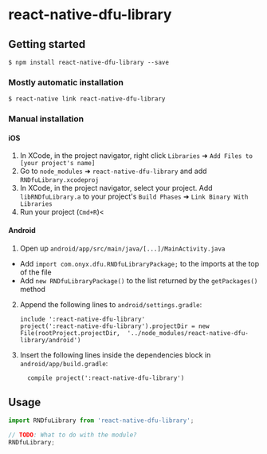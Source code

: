 
# react-native-dfu-library

## Getting started

`$ npm install react-native-dfu-library --save`

### Mostly automatic installation

`$ react-native link react-native-dfu-library`

### Manual installation


#### iOS

1. In XCode, in the project navigator, right click `Libraries` ➜ `Add Files to [your project's name]`
2. Go to `node_modules` ➜ `react-native-dfu-library` and add `RNDfuLibrary.xcodeproj`
3. In XCode, in the project navigator, select your project. Add `libRNDfuLibrary.a` to your project's `Build Phases` ➜ `Link Binary With Libraries`
4. Run your project (`Cmd+R`)<

#### Android

1. Open up `android/app/src/main/java/[...]/MainActivity.java`
  - Add `import com.onyx.dfu.RNDfuLibraryPackage;` to the imports at the top of the file
  - Add `new RNDfuLibraryPackage()` to the list returned by the `getPackages()` method
2. Append the following lines to `android/settings.gradle`:
  	```
  	include ':react-native-dfu-library'
  	project(':react-native-dfu-library').projectDir = new File(rootProject.projectDir, 	'../node_modules/react-native-dfu-library/android')
  	```
3. Insert the following lines inside the dependencies block in `android/app/build.gradle`:
  	```
      compile project(':react-native-dfu-library')
  	```


## Usage
```javascript
import RNDfuLibrary from 'react-native-dfu-library';

// TODO: What to do with the module?
RNDfuLibrary;
```
  
